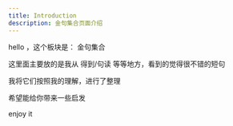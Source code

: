 ```yaml
---
title: Introduction
description: 金句集合页面介绍
---
```


hello ，这个板块是： 金句集合

这里面主要放的是我从 得到/句读 等等地方，看到的觉得很不错的短句

我将它们按照我的理解，进行了整理

希望能给你带来一些启发

enjoy it